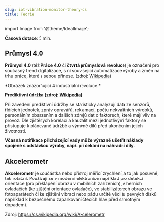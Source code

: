 ```yaml
---
slug: iot-vibration-monitor-theory-cs
title: Teorie
---
```

import Image from '@theme/IdealImage';

**Časová dotace**: 5 min.

## Průmysl 4.0

**Průmysl 4.0** (též **Práce 4.0** či **čtvrtá průmyslová revoluce**) je označení pro současný trend digitalizace, s ní související automatizace výroby a změn na trhu práce, které s sebou přinese. (zdroj: [Wikipedia](https://cs.wikipedia.org/wiki/Pr%C5%AFmysl_4.0))

<div class="container">
  <div class="row">
    <Image img={require('./industry-4.0.png')}/>
  </div>
</div>
*Obrázek znázorňující 4 industriální revoluce.*

**Prediktivní údržba (zdroj: [Wikipedia](https://cs.wikipedia.org/wiki/%C3%9Adr%C5%BEba#Prediktivn%C3%AD_%C3%BAdr%C5%BEba))**

Při zavedení prediktivní údržby se statisticky analyzují data ze senzorů, řídících jednotek, zpráv opravářů, reklamací, počtu nekvalitních výrobků, personálním obsazením a dalších zdrojů dat o faktorech, které mají vliv na provoz. Dle zjištěných korelací a kauzalit mezi jednotlivými faktory se přistupuje k plánované údržbě a výměně dílů před ukončením jejich životnosti.

**Včasná notifikace přicházející vady může výrazně ušetřit náklady spojené s odstávkou výroby, např. při čekání na náhradní díly**.

## Akcelerometr

**Akcelerometr** je součástka nebo přístroj měřící zrychlení, a to jak posuvné, tak rotační. Používají se v moderní elektronice například pro detekci orientace (pro překlápění obrazu v mobilních zařízeních), v herních ovladačích (ke zjištění orientace ovladače), ve stabilizátorech obrazu ve fotoaparátech či ke zjištění vibrací nebo pádu určité věci (u pevných disků například k bezpečnému zaparkování čtecích hlav před samotným dopadem).

Zdroj: https://cs.wikipedia.org/wiki/Akcelerometr